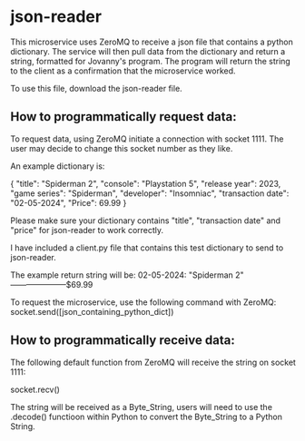 # **json-reader**

This microservice uses ZeroMQ to receive a json file that contains a python dictionary.
The service will then pull data from the dictionary and return a string, formatted for Jovanny's program.
The program will return the string to the client as a confirmation that the microservice worked.

To use this file, download the json-reader file.

## **How to programmatically request data:**

To request data, using ZeroMQ initiate a connection with socket 1111. The user may decide to change this socket number as they like.

An example dictionary is:

{
    "title": "Spiderman 2",
    "console": "Playstation 5",
    "release year": 2023,
    "game series": "Spiderman",
    "developer": "Insomniac",
    "transaction date": "02-05-2024",
    "Price": 69.99
}

Please make sure your dictionary contains "title", "transaction date" and "price" for json-reader to work correctly.

I have included a client.py file that contains this test dictionary to send to json-reader.

The example return string will be:
02-05-2024: "Spiderman 2" ———————$69.99

To request the microservice, use the following command with ZeroMQ:
socket.send([json_containing_python_dict])

## **How to programmatically receive data:**

The following default function from ZeroMQ will receive the string on socket 1111:

socket.recv()

The string will be received as a Byte_String, users will need to use the .decode() functioon within Python to convert the Byte_String to a Python String.
